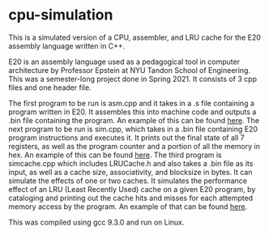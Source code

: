 # cpu-simulation
This is a simulated version of a CPU, assembler, and LRU cache for the E20 assembly language written in C++.

E20 is an assembly language used as a pedagogical tool in computer architecture by Professor Epstein at NYU Tandon School of Engineering. 
This was a semester-long project done in Spring 2021. It consists of 3 cpp files and one header file. 

The first program to be run is asm.cpp and it takes in a .s file containing a program written in E20. It assembles this into machine code and outputs a .bin file containing
the program. An example of this can be found [here](sample-asm.txt). The next program to be run is sim.cpp, which takes in a .bin file containing E20 program instructions 
and executes it. It prints out the final state of all 7 registers, as well as the program counter and a portion of all the memory in hex. An example of this can be found 
[here](sample-sim.txt). The third program is simcache.cpp which includes LRUCache.h and also takes a .bin file as its input, as well as a cache size, associativity, and 
blocksize in bytes. It can simulate the effects of one or two caches. It simulates the performance effect of an LRU (Least Recently Used) cache on a given E20 program, by 
cataloging and printing out the cache hits and misses for each attempted memory access by the program. An example of that can be found [here](sample-simcache.txt).

This was compiled using gcc 9.3.0 and run on Linux.
